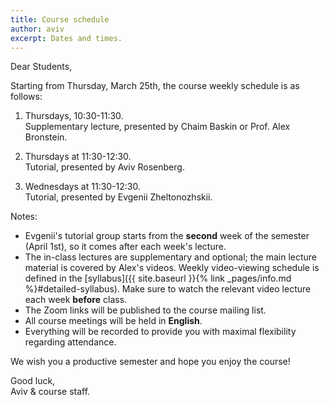 ```yaml
---
title: Course schedule
author: aviv
excerpt: Dates and times.
---
```


Dear Students,

Starting from Thursday, March 25th, the course weekly schedule is as follows:

1. Thursdays, 10:30-11:30.  
   Supplementary lecture, presented by Chaim Baskin or Prof. Alex Bronstein.

1. Thursdays at 11:30-12:30.  
   Tutorial, presented by Aviv Rosenberg.

1. Wednesdays at 11:30-12:30.  
   Tutorial, presented by Evgenii Zheltonozhskii.

Notes:
- Evgenii's tutorial group starts from the **second** week of the semester
  (April 1st), so it comes after each week's lecture.
- The in-class lectures are supplementary and optional; the main lecture
  material is covered by Alex's videos. Weekly video-viewing schedule is
  defined in the [syllabus]({{ site.baseurl }}{% link _pages/info.md %}#detailed-syllabus).
  Make sure to watch the relevant video lecture each week **before** class.
- The Zoom links will be published to the course mailing list.
- All course meetings will be held in **English**.
- Everything will be recorded to provide you with maximal flexibility regarding attendance.

We wish you a productive semester and hope you enjoy the course!


Good luck,  
Aviv & course staff.

